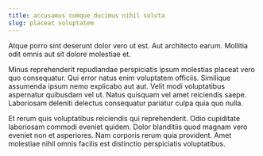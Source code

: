 ```yaml
---
title: accusamus cumque ducimus nihil soluta
slug: placeat voluptatem
---
```


Atque porro sint deserunt dolor vero ut est. Aut architecto earum. Mollitia odit omnis aut sit dolore molestiae et.

Minus reprehenderit repudiandae perspiciatis ipsum molestias placeat vero quo consequatur. Qui error natus enim voluptatem officiis. Similique assumenda ipsum nemo explicabo aut aut. Velit modi voluptatibus aspernatur quibusdam vel ut. Natus quisquam vel amet reiciendis saepe. Laboriosam deleniti delectus consequatur pariatur culpa quia quo nulla.

Et rerum quis voluptatibus reiciendis qui reprehenderit. Odio cupiditate laboriosam commodi eveniet quidem. Dolor blanditiis quod magnam vero eveniet non et asperiores. Nam corporis rerum quia provident. Amet molestiae nihil omnis facilis est distinctio perspiciatis voluptatibus.
